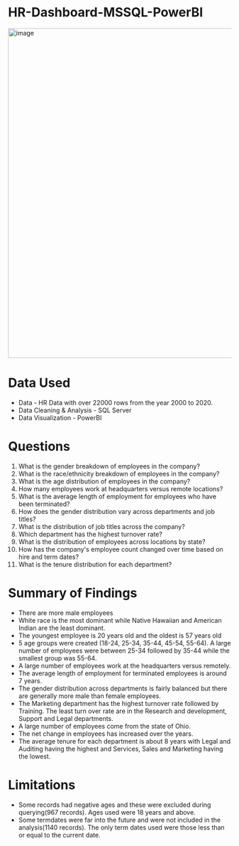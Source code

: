 # HR-Dashboard-MSSQL-PowerBI
<img width="1327" height="742" alt="image" src="https://github.com/user-attachments/assets/7f97aec4-ea4b-435c-9a57-2f9993f84636" />

# Data Used
- Data - HR Data with over 22000 rows from the year 2000 to 2020.
- Data Cleaning & Analysis - SQL Server
- Data Visualization - PowerBI

# Questions
1. What is the gender breakdown of employees in the company?
2. What is the race/ethnicity breakdown of employees in the company?
3. What is the age distribution of employees in the company?
4. How many employees work at headquarters versus remote locations?
5. What is the average length of employment for employees who have been terminated?
6. How does the gender distribution vary across departments and job titles?
7. What is the distribution of job titles across the company?
8. Which department has the highest turnover rate?
9. What is the distribution of employees across locations by state?
10. How has the company's employee count changed over time based on hire and term dates?
11. What is the tenure distribution for each department?

# Summary of Findings
* There are more male employees
* White race is the most dominant while Native Hawaiian and American Indian are the least dominant.
* The youngest employee is 20 years old and the oldest is 57 years old
* 5 age groups were created (18-24, 25-34, 35-44, 45-54, 55-64). A large number of employees were between 25-34 followed by 35-44 while the smallest group was 55-64.
* A large number of employees work at the headquarters versus remotely.
* The average length of employment for terminated employees is around 7 years.
* The gender distribution across departments is fairly balanced but there are generally more male than female employees.
* The Marketing department has the highest turnover rate followed by Training. The least turn over rate are in the Research and development, Support and Legal departments.
* A large number of employees come from the state of Ohio.
* The net change in employees has increased over the years.
* The average tenure for each department is about 8 years with Legal and Auditing having the highest and Services, Sales and Marketing having the lowest.

# Limitations
* Some records had negative ages and these were excluded during querying(967 records). Ages used were 18 years and above.
* Some termdates were far into the future and were not included in the analysis(1140 records). The only term dates used were those less than or equal to the current date.
